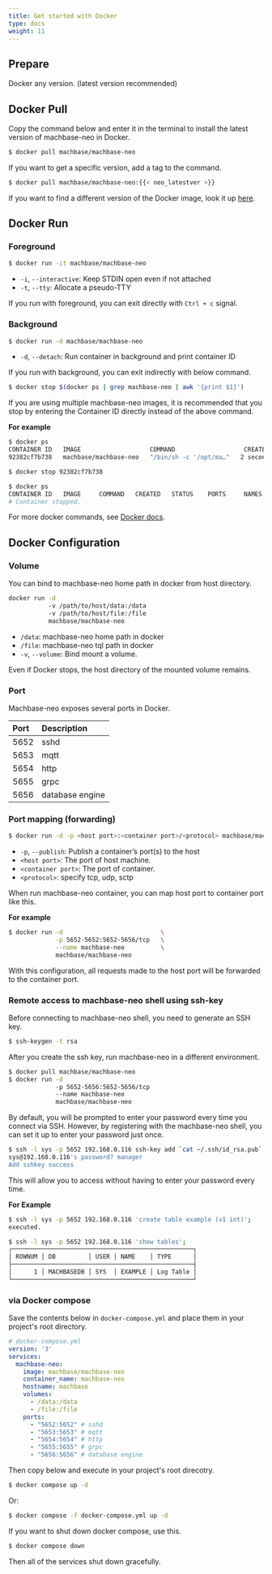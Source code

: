 ```yaml
---
title: Get started with Docker
type: docs
weight: 11
---
```


## Prepare

Docker any version. (latest version recommended)

## Docker Pull

Copy the command below and enter it in the terminal to install the latest version of machbase-neo in Docker.

```sh
$ docker pull machbase/machbase-neo
```

If you want to get a specific version, add a tag to the command.

```sh
$ docker pull machbase/machbase-neo:{{< neo_latestver >}}
```

If you want to find a different version of the Docker image, look it up [here](https://hub.docker.com/r/machbase/machbase-neo/).

## Docker Run

### Foreground

```sh
$ docker run -it machbase/machbase-neo
```

- `-i`, `--interactive`: Keep STDIN open even if not attached
- `-t`, `--tty`: Allocate a pseudo-TTY

If you run with foreground, you can exit directly with `Ctrl + c` signal.

### Background

```sh
$ docker run -d machbase/machbase-neo
```

- `-d`, `--detach`: Run container in background and print container ID

If you run with background, you can exit indirectly with below command.

```sh
$ docker stop $(docker ps | grep machbase-neo | awk '{print $1}')
```

If you are using multiple machbase-neo images, it is recommended that you stop by entering the Container ID directly instead of the above command.

__For example__

```sh
$ docker ps
CONTAINER ID   IMAGE                   COMMAND                   CREATED         STATUS        PORTS           NAMES
92382cf7b738   machbase/machbase-neo   "/bin/sh -c '/opt/ma…"   2 seconds ago   Up 1 second   5652-5656/tcp   exciting_volhard

$ docker stop 92382cf7b738

$ docker ps
CONTAINER ID   IMAGE     COMMAND   CREATED   STATUS    PORTS     NAMES
# Container stopped.
```

For more docker commands, see [Docker docs](https://docs.docker.com/).

## Docker Configuration

### Volume

You can bind to machbase-neo home path in docker from host directory. 

```sh
docker run -d
           -v /path/to/host/data:/data 
           -v /path/to/host/file:/file
           machbase/machbase-neo
```

- `/data`: machbase-neo home path in docker
- `/file`: machbase-neo tql path in docker
- `-v`, `--volume`: Bind mount a volume.

Even if Docker stops, the host directory of the mounted volume remains.

### Port

Machbase-neo exposes several ports in Docker.

|Port|Description|
|:-|:-----|
|5652|sshd|
|5653|mqtt|
|5654|http|
|5655|grpc|
|5656|database engine|

### Port mapping (forwarding)

```sh
$ docker run -d -p <host port>:<container port>/<protocol> machbase/machbase-neo
```

- `-p`, `--publish`: Publish a container’s port(s) to the host
- `<host port>`: The port of host machine.
- `<container port>`: The port of container.
- `<protocol>`: specify tcp, udp, sctp

When run machbase-neo container, you can map host port to container port like this.

__For example__

```sh
$ docker run -d                           \
             -p 5652-5652:5652-5656/tcp   \
             --name machbase-neo          \
             machbase/machbase-neo
```

With this configuration, all requests made to the host port will be forwarded to the container port.

### Remote access to machbase-neo shell using ssh-key

Before connecting to machbase-neo shell, you need to generate an SSH key.

```sh
$ ssh-keygen -t rsa
```

After you create the ssh key, run machbase-neo in a different environment.

```sh
$ docker pull machbase/machbase-neo
$ docker run -d
             -p 5652-5656:5652-5656/tcp
             --name machbase-neo
             machbase/machbase-neo
```

By default, you will be prompted to enter your password every time you connect via SSH. However, by registering with the machbase-neo shell, you can set it up to enter your password just once.

```sh
$ ssh -l sys -p 5652 192.168.0.116 ssh-key add `cat ~/.ssh/id_rsa.pub`
sys@192.168.0.116's password? manager
Add sshkey success
```

This will allow you to access without having to enter your password every time.

__For Example__

```sh
$ ssh -l sys -p 5652 192.168.0.116 'create table example (v1 int)';
executed.

$ ssh -l sys -p 5652 192.168.0.116 'show tables';
┌──────────────────────────────────────────────────┐
│ ROWNUM │ DB         │ USER │ NAME    │ TYPE      │
├──────────────────────────────────────────────────┤
│      1 │ MACHBASEDB │ SYS  │ EXAMPLE │ Log Table │
└──────────────────────────────────────────────────┘
```

### via Docker compose

Save the contents below in `docker-compose.yml` and place them in your project's root directory.

```yml
# docker-compose.yml
version: '3'
services:
  machbase-neo:
    image: machbase/machbase-neo
    container_name: machbase-neo
    hostname: machbase
    volumes:
      - /data:/data
      - /file:/file
    ports:
      - "5652:5652" # sshd
      - "5653:5653" # mqtt
      - "5654:5654" # http
      - "5655:5655" # grpc
      - "5656:5656" # database engine
```

Then copy below and execute in your project's root direcotry.

```sh
$ docker compose up -d
```

Or:

```sh
$ docker compose -f docker-compose.yml up -d
```

If you want to shut down docker compose, use this.

```sh
$ docker compose down
```

Then all of the services shut down gracefully.